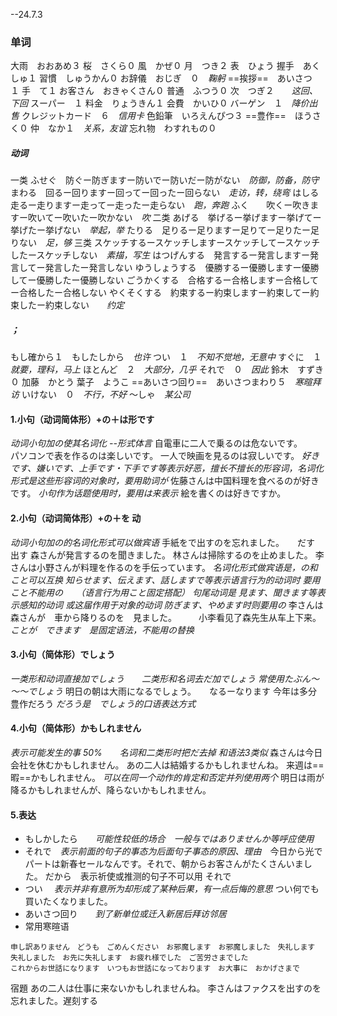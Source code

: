 --24.7.3
### 单词
大雨　おおあめ３
桜　さくら０
風　かぜ０
月　つき２
表　ひょう
握手　あくしゅ１
習慣　しゅうかん０
お辞儀　おじぎ　０　*鞠躬*
==挨拶==　あいさつ　１
手　て１
お客さん　おきゃくさん０
普通　ふつう０
次　つぎ２　　*这回、下回*
スーパー　１
料金　りょうきん１
会費　かいひ０
バーゲン　１　*降价出售*
クレジットカード　６　*信用卡*
色鉛筆　いろえんぴつ３
==豊作==　ほうさく０
仲　なか１　*关系，友谊*
忘れ物　わすれもの０
##### 动词
一类
ふせぐ　防ぐー防ぎますー防いでー防いだー防がない　*防御，防备，防守*
まわる　回るー回りますー回ってー回ったー回らない　*走访，转，绕弯*
はしる　走るー走りますー走ってー走ったー走らない　*跑，奔跑*
ふく　　吹くー吹きますー吹いてー吹いたー吹かない　*吹*
二类
あげる　挙げるー挙げますー挙げてー挙げたー挙げない　*举起，举*
たりる　足りるー足りますー足りてー足りたー足りない　*足，够*
三类
スケッチするースケッチしますースケッチしてースケッチしたースケッチしない　*素描，写生*
はつげんする　発言するー発言しますー発言してー発言したー発言しない
ゆうしょうする　優勝するー優勝しますー優勝してー優勝したー優勝しない
ごうかくする　合格するー合格しますー合格してー合格したー合格しない
やくそくする　約束するー約束しますー約束してー約束したー約束しない　　*约定*
##### ；
もし確から１　もしたしから　*也许*
つい　１　*不知不觉地，无意中*
すぐに　１　*就要，理科，马上*
ほとんど　２　*大部分，几乎*
それで　０　*因此*
鈴木　すずき０
加藤　かとう
葉子　ようこ
==あいさつ回り==　あいさつまわり５　*寒暄拜访*
いけない　０　*不行，不好*
～しゃ　*某公司*
#### 1.小句（动词简体形）+の＋は形です
*动词小句加の使其名词化    --形式体言*
自電車に二人で乗るのは危ないです。　　　
パソコンで表を作るのは楽しいです。
一人で映画を見るのは寂しいです。
*好きです、嫌いです、上手です・下手です等表示好恶，擅长不擅长的形容词，名词化形式是这些形容词的对象时，要用助词が*
佐藤さんは中国料理を食べるのが好きです。
*小句作为话题使用时，要用は来表示*
絵を書くのは好きですか。
#### 2.小句（动词简体形）+の＋を 动
*动词小句加の的名词化形式可以做宾语*
手紙をで出すのを忘れました。　　だす　出す
森さんが発言するのを聞きました。
林さんは掃除するのを止めました。
李さんは小野さんが料理を作るのを手伝っています。
*名词化形式做宾语是，の和こと可以互换*
*知らせます、伝えます、話しますで等表示语言行为的动词时 要用こと不能用の　　（语言行为用こと固定搭配）
句尾动词是 見ます、聞きます等表示感知的动词 或这届作用于对象的动词 防ぎます、やめます时则要用の*
李さんは　森さんが　車から降りるのを　見ました。　　　小李看见了森先生从车上下来。
*ことが　できます　是固定语法，不能用の替换*
#### 3.小句（简体形）でしょう
*一类形和动词直接加でしょう　　二类形和名词去だ加でしょう  常使用たぶん～～～でしょう*
明日の朝は大雨になるでしょう。　　なるーなります
今年は多分豊作だろう
*だろう是　でしょう的口语表达方式*
#### 4.小句（简体形）かもしれません
*表示可能发生的事 50%　　名词和二类形时把だ去掉 和语法3类似*
森さんは今日会社を休むかもしれません。
あの二人は結婚するかもしれませんね。
来週は==暇==かもしれません。
*可以在同一个动作的肯定和否定并列使用两个*
明日は雨が降るかもしれませんが、降らないかもしれません。
#### 5.表达
+ もしかしたら　　*可能性较低的场合　一般与ではありませんか等呼应使用*
+ それで　*表示前面的句子的事态为后面句子事态的原因、理由*　今日から光でパートは新春セールなんです。それで、朝からお客さんがたくさんいました。
だから　表示祈使或推测的句子不可以用 それで
+ つい　 *表示并非有意所为却形成了某种后果，有一点后悔的意思*  つい何でも買いたくなりました。
+ あいさつ回り　　*到了新单位或迁入新居后拜访邻居*
+ 常用寒暄语
```
申し訳ありません　どうも　ごめんください　お邪魔します　お邪魔しました　失礼します　失礼しました　お先に失礼します　お疲れ様でした　ご苦労さまでした
これからお世話になります　いつもお世話になっております　お大事に　おかげさまで
```
宿題
あの二人は仕事に来ないかもしれませんね。
李さんはファクスを出すのを忘れました。遅刻する